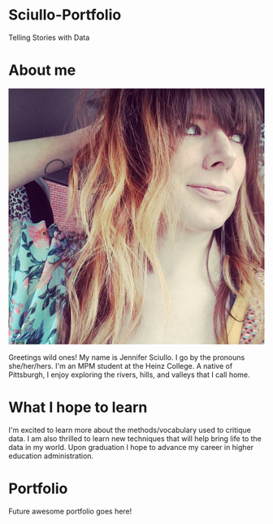 # Sciullo-Portfolio
Telling Stories with Data

# About me

![Profile Image](profile_image.jpg)

Greetings wild ones! My name is Jennifer Sciullo. I go by the pronouns she/her/hers. I'm an MPM student at the Heinz College. A native of Pittsburgh, I enjoy exploring the rivers, hills, and valleys that I call home. 

# What I hope to learn
I'm excited to learn more about the methods/vocabulary used to critique data. I am also thrilled to learn new techniques that will help bring life to the data in my world. Upon graduation I hope to advance my career in higher education administration.

# Portfolio
Future awesome portfolio goes here!
